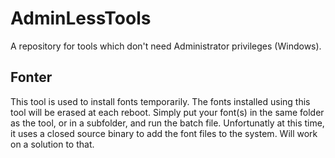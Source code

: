 # AdminLessTools
A repository for tools which don't need Administrator privileges (Windows).

## Fonter
This tool is used to install fonts temporarily. The fonts installed using this tool will be erased at each reboot. Simply put your font(s) in the same folder as the tool, or in a subfolder, and run the batch file. Unfortunatly at this time, it uses a closed source binary to add the font files to the system. Will work on a solution to that.

